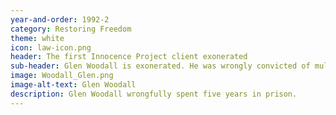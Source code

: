 ```yaml
---
year-and-order: 1992-2
category: Restoring Freedom
theme: white
icon: law-icon.png
header: The first Innocence Project client exonerated
sub-header: Glen Woodall is exonerated. He was wrongly convicted of multiple sexual assaults based on eyewitness misidentification, government misconduct, and flawed serology and hair analysis. 
image: Woodall_Glen.png
image-alt-text: Glen Woodall
description: Glen Woodall wrongfully spent five years in prison.
---
```

